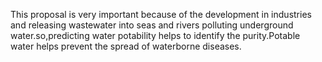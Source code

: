 This proposal is very important because of the development in industries and releasing wastewater into seas and rivers polluting underground water.so,predicting water potability helps to identify the purity.Potable water helps prevent the spread of waterborne diseases.
